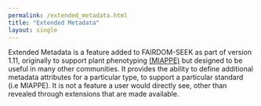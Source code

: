 ```yaml
---
permalink: /extended_metadata.html
title: "Extended Metadata"
layout: single
---
```


Extended Metadata is a feature added to FAIRDOM-SEEK as part of version 1.11, originally to support plant phenotyping [(MIAPPE)](https://github.com/MIAPPE/MIAPPE) but designed to be useful in many other communities. 
It provides the ability to define additional metadata attributes for a particular type, to support a particular standard (i.e MIAPPE). It is not a feature a user would directly see, other than revealed through extensions that are made available.

<!--Extended Metadata has been further applied by NFDI4Health and FAIR Data Station.-->